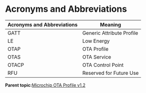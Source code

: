 # Acronyms and Abbreviations

|Acronyms and Abbreviations|Meaning|
|--------------------------|-------|
|GATT|Generic Attribute Profile|
|LE|Low Energy|
|OTAP|OTA Profile|
|OTAS|OTA Service|
|OTACP|OTA Control Point|
|RFU|Reserved for Future Use|

**Parent topic:**[Microchip OTA Profile v1.2](GUID-8FB2E8E4-2700-455A-8B4B-7E396CAD954D.md)

